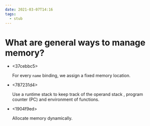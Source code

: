 ```yaml
---
date: 2021-03-07T14:16
tags: 
  - stub
---
```


# What are general ways to manage memory?

- <37cebbc5>

  For every `name` binding, we assign a fixed memory location.
  
- <787231d4> 

  Use a runtime stack to keep track of the operand stack , program counter (PC) and environment of functions.

- <1904f9ed> 

  Allocate memory dynamically.
